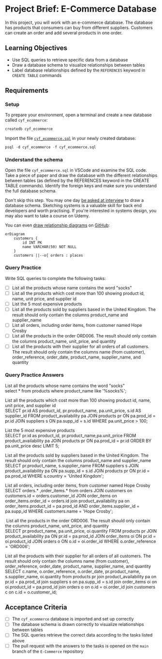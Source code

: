 # Project Brief: E-Commerce Database

In this project, you will work with an e-commerce database. The database has products that consumers can buy from different suppliers. Customers can create an order and add several products in one order.

## Learning Objectives

- Use SQL queries to retrieve specific data from a database
- Draw a database schema to visualize relationships between tables
- Label database relationships defined by the `REFERENCES` keyword in `CREATE TABLE` commands

## Requirements

### Setup

To prepare your environment, open a terminal and create a new database called `cyf_ecommerce`:

```sql
createdb cyf_ecommerce
```

Import the file [`cyf_ecommerce.sql`](./cyf_ecommerce.sql) in your newly created database:

```sql
psql -d cyf_ecommerce -f cyf_ecommerce.sql
```

### Understand the schema

Open the file `cyf_ecommerce.sql` in VSCode and examine the SQL code. Take a piece of paper and draw the database with the different relationships between tables (as defined by the REFERENCES keyword in the CREATE TABLE commands). Identify the foreign keys and make sure you understand the full database schema.

Don't skip this step. You may one day [be asked at interview](https://monzo.com/blog/2022/03/23/demystifying-the-backend-engineering-interview-process) to draw a database schema. Sketching systems is a valuable skill for back end developers and worth practising. If you're interested in systems design, you may also want to take a course on Udemy.

You can even [draw relationship diagrams](https://mermaid.js.org/syntax/entityRelationshipDiagram.html) on [GitHub](https://docs.github.com/en/get-started/writing-on-github/working-with-advanced-formatting/creating-diagrams):

```mermaid
erDiagram
    customers {
        id INT PK
        name VARCHAR(50) NOT NULL
    }
    customers ||--o{ orders : places
```

### Query Practice

Write SQL queries to complete the following tasks:

- [ ] List all the products whose name contains the word "socks"
- [ ] List all the products which cost more than 100 showing product id, name, unit price, and supplier id
- [ ] List the 5 most expensive products
- [ ] List all the products sold by suppliers based in the United Kingdom. The result should only contain the columns product_name and supplier_name
- [ ] List all orders, including order items, from customer named Hope Crosby
- [ ] List all the products in the order ORD006. The result should only contain the columns product_name, unit_price, and quantity
- [ ] List all the products with their supplier for all orders of all customers. The result should only contain the columns name (from customer), order_reference, order_date, product_name, supplier_name, and quantity

### Query Practice Answers

List all the products whose name contains the word "socks"     
 select * from products where product_name like '%socks%';

List all the products which cost more than 100 showing product id, name, unit price, and supplier id      
SELECT pr.id AS product_id, pr.product_name, pa.unit_price, s.id AS supplier_id
      FROM product_availability pa
      JOIN products pr ON pa.prod_id = pr.id
      JOIN suppliers s ON pa.supp_id = s.id
      WHERE pa.unit_price > 100;

List the 5 most expensive products      
SELECT pr.id as product_id, pr.product_name,pa.unit_price
      FROM product_availability pa
      JOIN products pr ON pa.prod_id = pr.id
      ORDER BY pa.unit_price desc LIMIT 5;

List all the products sold by suppliers based in the United Kingdom. The result should only contain the columns product_name and supplier_name      
SELECT pr.product_name, s.supplier_name
      FROM suppliers s
      JOIN product_availability pa ON pa.supp_id = s.id
      JOIN products pr ON pr.id = pa.prod_id
      WHERE s.country = 'United Kingdom';

List all orders, including order items, from customer named Hope Crosby      
SELECT orders.* ,order_items.* from orders
      JOIN customers on customers.id = orders.customer_id
      JOIN order_items on order_items.order_id = orders.id
      join product_availability pa on order_items.product_id = pa.prod_id
      AND order_items.supplier_id = pa.supp_id
      WHERE customers.name = 'Hope Crosby';

 List all the products in the order ORD006. The result should only contain the columns product_name, unit_price, and quantity     
 SELECT pr.product_name, 
       pa.unit_price, 
       oi.quantity
  FROM products pr
  JOIN product_availability pa ON pr.id = pa.prod_id
  JOIN order_items oi ON pr.id = oi.product_id
  JOIN orders o ON o.id = oi.order_id
 WHERE o.order_reference = 'ORD006';


List all the products with their supplier for all orders of all customers. The result should only contain the columns name (from customer), order_reference, order_date, product_name, supplier_name, and quantity      
SELECT c.name, o.order_reference, o.order_date, pr.product_name, s.supplier_name, oi.quantity
      from products pr
      join product_availability pa on pr.id = pa.prod_id
      join suppliers s on pa.supp_id = s.id
      join order_items oi on oi.product_id = pa.prod_id
      join orders o on o.id = oi.order_id
      join customers c on c.id = o.customer_id;



## Acceptance Criteria

- [ ] The `cyf_ecommerce` database is imported and set up correctly
- [ ] The database schema is drawn correctly to visualize relationships between tables
- [ ] The SQL queries retrieve the correct data according to the tasks listed above
- [ ] The pull request with the answers to the tasks is opened on the `main` branch of the `E-Commerce` repository
